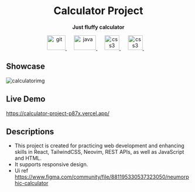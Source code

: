 <h1 align="center">Calculator Project</h1>
<p align="center"><b>Just fluffy calculator</b></p>
<p align="center">
<a href="https://react.dev/" target="_blank" rel="noreferrer"> <img src="https://upload.wikimedia.org/wikipedia/commons/thumb/a/a7/React-icon.svg/1200px-React-icon.svg.png" alt="git" width="50" height="40"/> </a>
&nbsp;&nbsp;&nbsp;&nbsp;
<a href="https://tailwindcss.com/" target="_blank" rel="noreferrer"> <img src="https://upload.wikimedia.org/wikipedia/commons/thumb/d/d5/Tailwind_CSS_Logo.svg/2560px-Tailwind_CSS_Logo.svg.png" alt="java" width="60" height="40"/> </a>
&nbsp;&nbsp;&nbsp;&nbsp;
<a href="https://vite.dev/" target="_blank" rel="noreferrer"> <img src="https://upload.wikimedia.org/wikipedia/commons/thumb/f/f1/Vitejs-logo.svg/1039px-Vitejs-logo.svg.png" alt="css3" width="40" height="40"/> </a>
&nbsp;&nbsp;&nbsp;&nbsp;
<a href="https://neovim.io/" target="_blank" rel="noreferrer"> <img src="https://upload.wikimedia.org/wikipedia/commons/3/3a/Neovim-mark.svg" alt="css3" width="40" height="40"/> </a>
&nbsp;&nbsp;&nbsp;&nbsp;
</p>

## Showcase</h1>
![calculatorimg](https://github.com/user-attachments/assets/18038f97-bf24-430d-a559-80221de98489)

## Live Demo
https://calculator-project-p87x.vercel.app/

## Descriptions
- This project is created for practicing web development and enhancing skills in React, TailwindCSS, Neovim, REST APIs, as well as JavaScript and HTML.
- It supports responsive design.
- Ui ref https://www.figma.com/community/file/881195330537323050/neumorphic-calculator 
